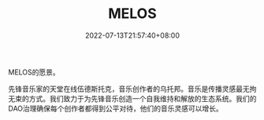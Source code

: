 ﻿---
weight: 
title: "MELOS"
description: "The Destination for Creating,Discovering Collecting Original Music on Web3.0. Explore. Bigshot's NFT Sale. 。"
date: 2022-07-13T21:57:40+08:00
lastmod: 2022-07-13T16:45:40+08:00
draft: false
authors: ["june"]
featuredImage: "492.jpg"
link: "https://www.melos.studio/"
tags: ["MELOS","数字收藏品"]
categories: ["navigation"]
navigation: ["数字收藏品"]
lightgallery: true
toc: true
pinned: false
recommend: false
recommend1: false
---
MELOS的愿景。

先锋音乐家的天堂在线伍德斯托克，音乐创作者的乌托邦。音乐是传播灵感最无拘无束的方式。我们致力于为先锋音乐创造一个自我维持和解放的生态系统。我们的DAO治理确保每个创作者都得到公平对待，他们的音乐灵感可以增长。